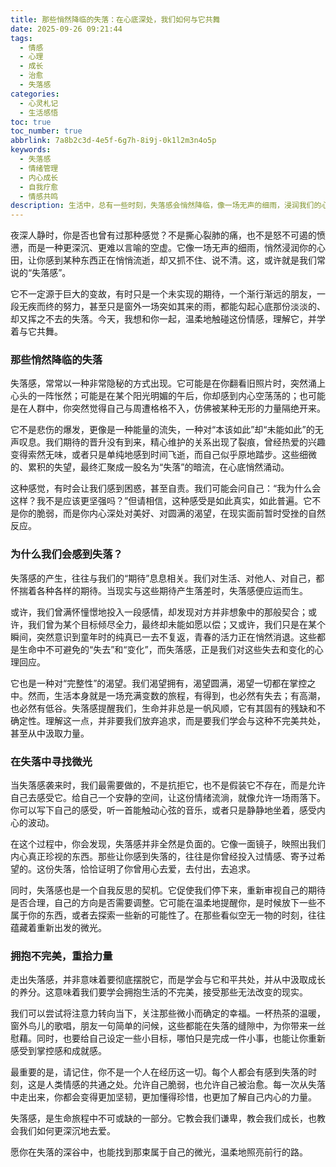 ```yaml
---
title: 那些悄然降临的失落：在心底深处，我们如何与它共舞
date: 2025-09-26 09:21:44
tags:
  - 情感
  - 心理
  - 成长
  - 治愈
  - 失落感
categories:
  - 心灵札记
  - 生活感悟
toc: true
toc_number: true
abbrlink: 7a8b2c3d-4e5f-6g7h-8i9j-0k1l2m3n4o5p
keywords:
  - 失落感
  - 情绪管理
  - 内心成长
  - 自我疗愈
  - 情感共鸣
description: 生活中，总有一些时刻，失落感会悄然降临，像一场无声的细雨，浸润我们的心田。它不是轰轰烈烈的悲伤，而是一种更深沉、更难以言喻的空虚。这篇文章将带你走进失落感的内心世界，理解它的来龙去脉，并温柔地引导你，如何在失落中找到微光，拥抱不完美，最终重拾内心的力量与平静。
---
```


夜深人静时，你是否也曾有过那种感觉？不是撕心裂肺的痛，也不是怒不可遏的愤懑，而是一种更深沉、更难以言喻的空虚。它像一场无声的细雨，悄然浸润你的心田，让你感到某种东西正在悄悄流逝，却又抓不住、说不清。这，或许就是我们常说的“失落感”。

它不一定源于巨大的变故，有时只是一个未实现的期待，一个渐行渐远的朋友，一段无疾而终的努力，甚至只是窗外一场突如其来的雨，都能勾起心底那份淡淡的、却又挥之不去的失落。今天，我想和你一起，温柔地触碰这份情感，理解它，并学着与它共舞。

### 那些悄然降临的失落

失落感，常常以一种非常隐秘的方式出现。它可能是在你翻看旧照片时，突然涌上心头的一阵怅然；可能是在某个阳光明媚的午后，你却感到内心空荡荡的；也可能是在人群中，你突然觉得自己与周遭格格不入，仿佛被某种无形的力量隔绝开来。

它不是悲伤的爆发，更像是一种能量的流失，一种对“本该如此”却“未能如此”的无声叹息。我们期待的晋升没有到来，精心维护的关系出现了裂痕，曾经热爱的兴趣变得索然无味，或者只是单纯地感到时间飞逝，而自己似乎原地踏步。这些细微的、累积的失望，最终汇聚成一股名为“失落”的暗流，在心底悄然涌动。

这种感觉，有时会让我们感到困惑，甚至自责。我们可能会问自己：“我为什么会这样？我不是应该更坚强吗？”但请相信，这种感受是如此真实，如此普遍。它不是你的脆弱，而是你内心深处对美好、对圆满的渴望，在现实面前暂时受挫的自然反应。

### 为什么我们会感到失落？

失落感的产生，往往与我们的“期待”息息相关。我们对生活、对他人、对自己，都怀揣着各种各样的期待。当现实与这些期待产生落差时，失落感便应运而生。

或许，我们曾满怀憧憬地投入一段感情，却发现对方并非想象中的那般契合；或许，我们曾为某个目标倾尽全力，最终却未能如愿以偿；又或许，我们只是在某个瞬间，突然意识到童年时的纯真已一去不复返，青春的活力正在悄然消退。这些都是生命中不可避免的“失去”和“变化”，而失落感，正是我们对这些失去和变化的心理回应。

它也是一种对“完整性”的渴望。我们渴望拥有，渴望圆满，渴望一切都在掌控之中。然而，生活本身就是一场充满变数的旅程，有得到，也必然有失去；有高潮，也必然有低谷。失落感提醒我们，生命并非总是一帆风顺，它有其固有的残缺和不确定性。理解这一点，并非要我们放弃追求，而是要我们学会与这种不完美共处，甚至从中汲取力量。

### 在失落中寻找微光

当失落感袭来时，我们最需要做的，不是抗拒它，也不是假装它不存在，而是允许自己去感受它。给自己一个安静的空间，让这份情绪流淌，就像允许一场雨落下。你可以写下自己的感受，听一首能触动心弦的音乐，或者只是静静地坐着，感受内心的波动。

在这个过程中，你会发现，失落感并非全然是负面的。它像一面镜子，映照出我们内心真正珍视的东西。那些让你感到失落的，往往是你曾经投入过情感、寄予过希望的。这份失落，恰恰证明了你曾用心去爱，去付出，去追求。

同时，失落感也是一个自我反思的契机。它促使我们停下来，重新审视自己的期待是否合理，自己的方向是否需要调整。它可能在温柔地提醒你，是时候放下一些不属于你的东西，或者去探索一些新的可能性了。在那些看似空无一物的时刻，往往蕴藏着重新出发的微光。

### 拥抱不完美，重拾力量

走出失落感，并非意味着要彻底摆脱它，而是学会与它和平共处，并从中汲取成长的养分。这意味着我们要学会拥抱生活的不完美，接受那些无法改变的现实。

我们可以尝试将注意力转向当下，关注那些微小而确定的幸福。一杯热茶的温暖，窗外鸟儿的歌唱，朋友一句简单的问候，这些都能在失落的缝隙中，为你带来一丝慰藉。同时，也要给自己设定一些小目标，哪怕只是完成一件小事，也能让你重新感受到掌控感和成就感。

最重要的是，请记住，你不是一个人在经历这一切。每个人都会有感到失落的时刻，这是人类情感的共通之处。允许自己脆弱，也允许自己被治愈。每一次从失落中走出来，你都会变得更加坚韧，更加懂得珍惜，也更加了解自己内心的力量。

失落感，是生命旅程中不可或缺的一部分。它教会我们谦卑，教会我们成长，也教会我们如何更深沉地去爱。

愿你在失落的深谷中，也能找到那束属于自己的微光，温柔地照亮前行的路。